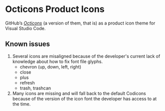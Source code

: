 # Octicons Product Icons

GitHub’s [_Octicons_](https://primer.style/octicons/) (a version of them, that is) as a product icon theme for Visual Studio Code.

## Known issues

1. Several icons are misaligned because of the developer's current lack of knowledge about how to fix font file glyphs.
   - chevron (up, down, left, right)
   - close
   - plus
   - refresh
   - trash, trashcan
2. Many icons are missing and will fall back to the default Codicons because of the version of the icon font the developer has access to at the time.
